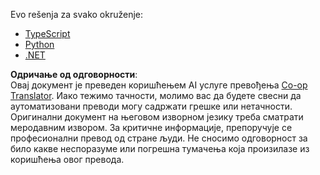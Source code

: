 <!--
CO_OP_TRANSLATOR_METADATA:
{
  "original_hash": "9932d8c613363683e40b6215a35a709c",
  "translation_date": "2025-05-17T10:37:32+00:00",
  "source_file": "03-GettingStarted/03-llm-client/solution/README.md",
  "language_code": "sr"
}
-->
Evo rešenja za svako okruženje:

- [TypeScript](./typescript/README.md)
- [Python](./python/README.md)
- [.NET](./dotnet/README.md)

**Одричање од одговорности**:  
Овај документ је преведен коришћењем AI услуге превођења [Co-op Translator](https://github.com/Azure/co-op-translator). Иако тежимо тачности, молимо вас да будете свесни да аутоматизовани преводи могу садржати грешке или нетачности. Оригинални документ на његовом изворном језику треба сматрати меродавним извором. За критичне информације, препоручује се професионални превод од стране људи. Не сносимо одговорност за било какве неспоразуме или погрешна тумачења која произилазе из коришћења овог превода.